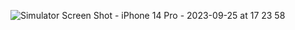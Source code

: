 ![Simulator Screen Shot - iPhone 14 Pro - 2023-09-25 at 17 23 58](https://github.com/znun/WeSplit/assets/33092475/79e14394-d8a7-463e-93a9-73e457b3b9a4)
